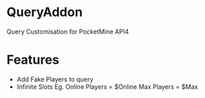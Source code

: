# QueryAddon
Query Customisation for PocketMine API4
# Features
- Add Fake Players to query
- Infinite Slots
Eg. Online Players = $Online
    Max Players = $Max

